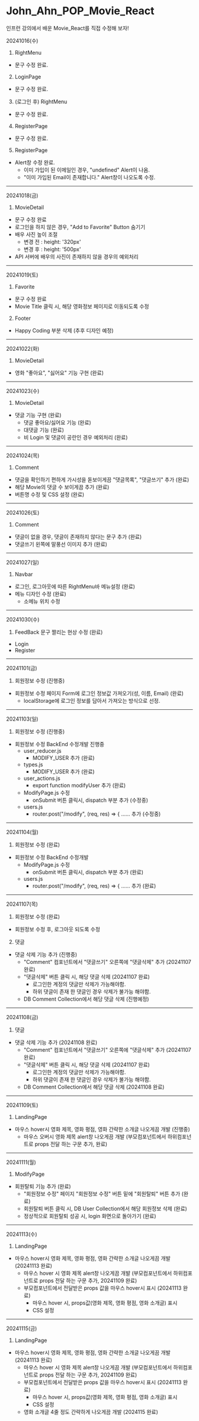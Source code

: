 # John_Ahn_POP_Movie_React

인프런 강의에서 배운 Movie_React를 직접 수정해 보자!

20241016(수)

1. RightMenu

- 문구 수정 완료.

2. LoginPage

- 문구 수정 완료.

3. (로그인 후) RightMenu

- 문구 수정 완료.

4. RegisterPage

- 문구 수정 완료.

5. RegisterPage

- Alert창 수정 완료.
  - 이미 가입이 된 이메일인 경우, "undefined" Alert이 나옴.
  - "이미 가입된 Email이 존재합니다." Alert창이 나오도록 수정.

---

20241018(금)

1. MovieDetail

- 문구 수정 완료
- 로그인을 하지 않은 경우, "Add to Favorite" Button 숨기기
- 배우 사진 높이 조절
  - 변경 전 : height: '320px'
  - 변경 후 : height: '500px'
- API 서버에 배우의 사진이 존재하지 않을 경우의 예외처리

---

20241019(토)

1. Favorite

- 문구 수정 완료
- Movie Title 클릭 시, 해당 영화정보 페이지로 이동되도록 수정

2. Footer

- Happy Coding 부분 삭제 (추후 디자인 예정)

---

20241022(화)

1. MovieDetail

- 영화 "좋아요", "싫어요" 기능 구현 (완료)

---

20241023(수)

1. MovieDetail

- 댓글 기능 구현 (완료)
  - 댓글 좋아요/싫어요 기능 (완료)
  - 대댓글 기능 (완료)
  - 비 Login 및 댓글이 공란인 경우 예외처리 (완료)

---

20241024(목)

1. Comment

- 댓글을 확인하기 편하게 가시성을 돋보이게끔 "댓글목록", "댓글쓰기" 추가 (완료)
- 해당 Movie의 댓글 수 보이게끔 추가 (완료)
- 버튼명 수정 및 CSS 설정 (완료)

---

20241026(토)

1. Comment

- 댓글이 없을 경우, 댓글이 존재하지 않다는 문구 추가 (완료)
- 댓글쓰기 왼쪽에 말풍선 이미지 추가 (완료)

---

20241027(일)

1. Navbar

- 로그인, 로그아웃에 따른 RightMenu바 메뉴설정 (완료)
- 메뉴 디자인 수정 (완료)
  - 소메뉴 위치 수정

---

20241030(수)

1. FeedBack 문구 짤리는 현상 수정 (완료)

- Login
- Register

---

20241101(금)

1. 회원정보 수정 (진행중)

- 회원정보 수정 페이지 Form에 로그인 정보값 가져오기(성, 이름, Email) (완료)
  - localStorage에 로그인 정보를 담아서 가져오는 방식으로 선정.

---

20241103(일)

1. 회원정보 수정 (진행중)

- 회원정보 수정 BackEnd 수정개발 진행중
  - user_reducer.js
    - MODIFY_USER 추가 (완료)
  - types.js
    - MODIFY_USER 추가 (완료)
  - user_actions.js
    - export function modifyUser 추가 (완료)
  - ModifyPage.js 수정
    - onSubmit 버튼 클릭시, dispatch 부분 추가 (수정중)
  - users.js
    - router.post("/modify", (req, res) => { ...... 추가 (수정중)

---

20241104(월)

1. 회원정보 수정 (완료)

- 회원정보 수정 BackEnd 수정개발
  - ModifyPage.js 수정
    - onSubmit 버튼 클릭시, dispatch 부분 추가 (완료)
  - users.js
    - router.post("/modify", (req, res) => { ...... 추가 (완료)

---

20241107(목)

1. 회원정보 수정 (완료)

- 회원정보 수정 후, 로그아웃 되도록 수정

2. 댓글

- 댓글 삭제 기능 추가 (진행중)
  - "Comment" 컴포넌트에서 "댓글쓰기" 오른쪽에 "댓글삭제" 추가 (20241107 완료)
  - "댓글삭제" 버튼 클릭 시, 해당 댓글 삭제 (20241107 완료)
    - 로그인한 계정의 댓글만 삭제가 가능해야함.
    - 하위 댓글이 존재 한 댓글인 경우 삭제가 불가능 해야함.
  - DB Comment Collection에서 해당 댓글 삭제 (진행예정)

---

20241108(금)

1. 댓글

- 댓글 삭제 기능 추가 (20241108 완료)
  - "Comment" 컴포넌트에서 "댓글쓰기" 오른쪽에 "댓글삭제" 추가 (20241107 완료)
  - "댓글삭제" 버튼 클릭 시, 해당 댓글 삭제 (20241107 완료)
    - 로그인한 계정의 댓글만 삭제가 가능해야함.
    - 하위 댓글이 존재 한 댓글인 경우 삭제가 불가능 해야함.
  - DB Comment Collection에서 해당 댓글 삭제 (20241108 완료)

---

20241109(토)

1. LandingPage

- 마우스 hover시 영화 제목, 영화 평점, 영화 간략한 소개글 나오게끔 개발 (진행중)
  - 마우스 오버시 영화 제목 alert창 나오게끔 개발 (부모컴포넌트에서 하위컴포넌트로 props 전달 하는 구문 추가, 완료)

---

20241111(월)

1. ModifyPage

- 회원탈퇴 기능 추가 (완료)
  - "회원정보 수정" 페이지 "회원정보 수정" 버튼 밑에 "회원탈퇴" 버튼 추가 (완료)
  - 회원탈퇴 버튼 클릭 시, DB User Collection에서 해당 회원정보 삭제 (완료)
  - 정상적으로 회원탈퇴 성공 시, login 화면으로 돌아가기 (완료)

---

20241113(수)

1. LandingPage

- 마우스 hover시 영화 제목, 영화 평점, 영화 간략한 소개글 나오게끔 개발 (20241113 완료)
  - 마우스 hover 시 영화 제목 alert창 나오게끔 개발 (부모컴포넌트에서 하위컴포넌트로 props 전달 하는 구문 추가, 20241109 완료)
  - 부모컴포넌트에서 전달받은 props 값을 마우스 hover시 표시 (20241113 완료)
    - 마우스 hover 시, props값(영화 제목, 영화 평점, 영화 소개글) 표시
    - CSS 설정

---

20241115(금)

1. LandingPage

- 마우스 hover시 영화 제목, 영화 평점, 영화 간략한 소개글 나오게끔 개발 (20241113 완료)
  - 마우스 hover 시 영화 제목 alert창 나오게끔 개발 (부모컴포넌트에서 하위컴포넌트로 props 전달 하는 구문 추가, 20241109 완료)
  - 부모컴포넌트에서 전달받은 props 값을 마우스 hover시 표시 (20241113 완료)
    - 마우스 hover 시, props값(영화 제목, 영화 평점, 영화 소개글) 표시
    - CSS 설정
  - 영화 소개글 4줄 정도 간략하게 나오게끔 개발 (2024115 완료)
